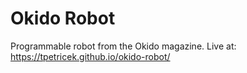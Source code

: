 # Okido Robot

Programmable robot from the Okido magazine. Live at: https://tpetricek.github.io/okido-robot/
